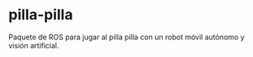 # pilla-pilla
Paquete de ROS para jugar al pilla pilla con un robot móvil autónomo y visión artificial. 

